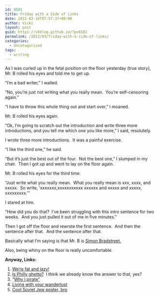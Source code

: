 ```yaml
---
id: 6581
title: Friday with a Side of Links
date: 2012-03-16T07:57:37+00:00
author: Vicki
layout: post
guid: https://vkblog.github.io/?p=6581
permalink: /2012/03/friday-with-a-side-of-links/
categories:
  - Uncategorized
tags:
  - writing
---
```

As I was curled up in the fetal position on the floor yesterday (true story), Mr. B rolled his eyes and told me to get up.

&#8220;I&#8217;m a bad writer,&#8221; I wailed.

&#8220;No, you&#8217;re just not writing what you really mean.  You&#8217;re self-censoring again.&#8221;

&#8220;I have to throw this whole thing out and start over,&#8221; I moaned.

Mr. B rolled his eyes again.

&#8220;Ok, I&#8217;m going to scratch out the introduction and write three more introductions, and you tell me which one you like more,&#8221; I said, resolutely.

I wrote three more introductions.  It was a painful exercise.

&#8220;I like the third one,&#8221; he said.

&#8220;But it&#8217;s just the best out of the four.  Not the best one,&#8221; I slumped in my chair.  Then I got up and went to lay on the floor again.

Mr. B rolled his eyes for the third time.

&#8220;Just write what you really mean.  What you really mean is xxx, xxxx, and xxxxx.  So write, &#8216;xxxxxxx,xxxxxxxxxxx xxxxxx and xxxxx and xxxxx, xxxxxxxxx.'&#8221;

I stared at him.

&#8220;How did you do that?  I&#8217;ve been struggling with this intro sentence for two weeks.  And you just pulled it out of me in five minutes.&#8221;

Then I got off the floor and rewrote the first sentence.  And then the sentence after that.  And the sentence after that.

Basically what I&#8217;m saying is that Mr. B is <a href="http://www.uncp.edu/home/canada/work/allam/16071783/lit/bradstre.htm" target="_blank">Simon Bradstreet.</a>

Also, being whiny on the floor is really uncomfortable.

**Anyway, Links:**

  1. <a href="http://www.nytimes.com/2012/03/11/opinion/sunday/the-go-nowhere-generation.html?_r=2" target="_blank">We&#8217;re fat and lazy!</a>
  2. <a href="http://www.phlmetropolis.com/2012/03/post-4.php" target="_blank">Is Philly ghetto?</a>  I think we already know the answer to that, yes?
  3. &#8220;<a href="https://www.insightcommunity.com/step2/311/why-i-pirate-an-open-letter-to-content-creators" target="_blank">Why I pirate&#8221;</a>
  4. <a href="http://thehairpin.com/2012/03/living-with-your-wanderlust/" target="_blank">Living with your wanderlust</a>
  5. <a href="http://dovbear.blogspot.com/2012/03/classic-soviet-jewry-poster.html" target="_blank">Cool Soviet Jew poster, bro</a>

&nbsp;